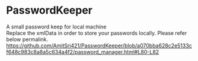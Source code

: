 # PasswordKeeper
A small password keep for local machine
<br>
Replace the xmlData in order to store your passwords locally. Please refer below permalink. <br> 
https://github.com/AmitSri421/PasswordKeeper/blob/a070bba628c2e5133cf648c983c8a8a5c634a4f2/password_manager.html#L80-L82
